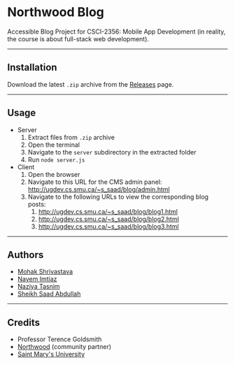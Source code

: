 # Northwood Blog

Accessible Blog Project for CSCI-2356: Mobile App Development (in reality, the course is about full-stack web development).

---

## Installation

Download the latest `.zip` archive from the [Releases][release] page.

---

## Usage

-   Server
    1. Extract files from `.zip` archive
    1. Open the terminal
    1. Navigate to the `server` subdirectory in the extracted folder
    1. Run `node server.js`
-   Client
    1. Open the browser
    1. Navigate to this URL for the CMS admin panel: http://ugdev.cs.smu.ca/~s_saad/blog/admin.html
    1. Navigate to the following URLs to view the corresponding blog posts:
        1. http://ugdev.cs.smu.ca/~s_saad/blog/blog1.html
        1. http://ugdev.cs.smu.ca/~s_saad/blog/blog2.html
        1. http://ugdev.cs.smu.ca/~s_saad/blog/blog3.html

---

## Authors

-   [Mohak Shrivastava][mohak]
-   [Nayem Imtiaz][nayem]
-   [Naziya Tasnim][naziya]
-   [Sheikh Saad Abdullah][sheikh]

---

## Credits

-   Professor Terence Goldsmith
-   [Northwood][northwood] (community partner)
-   [Saint Mary's University][smu]

<!-- Links -->

[release]: https://github.com/SMU-Code-C/blog/releases
[mohak]: https://github.com/mohak75
[nayem]: https://github.com/nayem11147
[naziya]: https://github.com/nazy00
[sheikh]: https://github.com/cybardev
[northwood]: https://northwood.care/
[smu]: https://www.smu.ca/
